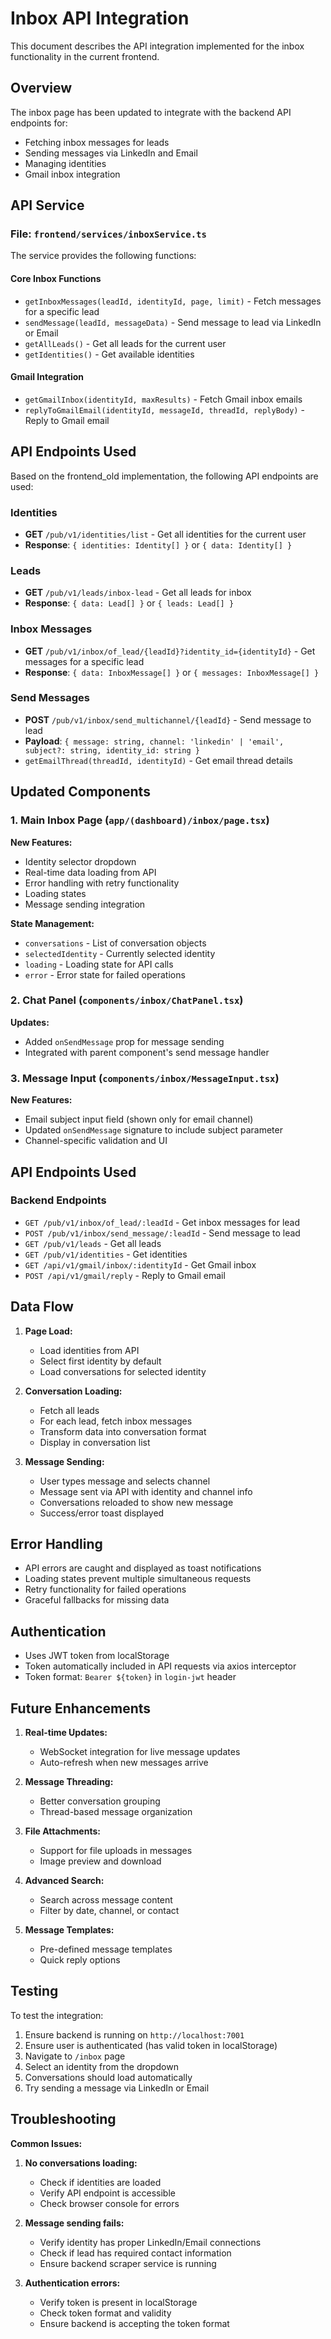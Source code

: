 # Inbox API Integration

This document describes the API integration implemented for the inbox functionality in the current frontend.

## Overview

The inbox page has been updated to integrate with the backend API endpoints for:
- Fetching inbox messages for leads
- Sending messages via LinkedIn and Email
- Managing identities
- Gmail inbox integration

## API Service

### File: `frontend/services/inboxService.ts`

The service provides the following functions:

#### Core Inbox Functions
- `getInboxMessages(leadId, identityId, page, limit)` - Fetch messages for a specific lead
- `sendMessage(leadId, messageData)` - Send message to lead via LinkedIn or Email
- `getAllLeads()` - Get all leads for the current user
- `getIdentities()` - Get available identities

#### Gmail Integration
- `getGmailInbox(identityId, maxResults)` - Fetch Gmail inbox emails
- `replyToGmailEmail(identityId, messageId, threadId, replyBody)` - Reply to Gmail email

## API Endpoints Used

Based on the frontend_old implementation, the following API endpoints are used:

### Identities
- **GET** `/pub/v1/identities/list` - Get all identities for the current user
- **Response**: `{ identities: Identity[] }` or `{ data: Identity[] }`

### Leads
- **GET** `/pub/v1/leads/inbox-lead` - Get all leads for inbox
- **Response**: `{ data: Lead[] }` or `{ leads: Lead[] }`

### Inbox Messages
- **GET** `/pub/v1/inbox/of_lead/{leadId}?identity_id={identityId}` - Get messages for a specific lead
- **Response**: `{ data: InboxMessage[] }` or `{ messages: InboxMessage[] }`

### Send Messages
- **POST** `/pub/v1/inbox/send_multichannel/{leadId}` - Send message to lead
- **Payload**: `{ message: string, channel: 'linkedin' | 'email', subject?: string, identity_id: string }`
- `getEmailThread(threadId, identityId)` - Get email thread details

## Updated Components

### 1. Main Inbox Page (`app/(dashboard)/inbox/page.tsx`)

**New Features:**
- Identity selector dropdown
- Real-time data loading from API
- Error handling with retry functionality
- Loading states
- Message sending integration

**State Management:**
- `conversations` - List of conversation objects
- `selectedIdentity` - Currently selected identity
- `loading` - Loading state for API calls
- `error` - Error state for failed operations

### 2. Chat Panel (`components/inbox/ChatPanel.tsx`)

**Updates:**
- Added `onSendMessage` prop for message sending
- Integrated with parent component's send message handler

### 3. Message Input (`components/inbox/MessageInput.tsx`)

**New Features:**
- Email subject input field (shown only for email channel)
- Updated `onSendMessage` signature to include subject parameter
- Channel-specific validation and UI

## API Endpoints Used

### Backend Endpoints
- `GET /pub/v1/inbox/of_lead/:leadId` - Get inbox messages for lead
- `POST /pub/v1/inbox/send_message/:leadId` - Send message to lead
- `GET /pub/v1/leads` - Get all leads
- `GET /pub/v1/identities` - Get identities
- `GET /api/v1/gmail/inbox/:identityId` - Get Gmail inbox
- `POST /api/v1/gmail/reply` - Reply to Gmail email

## Data Flow

1. **Page Load:**
   - Load identities from API
   - Select first identity by default
   - Load conversations for selected identity

2. **Conversation Loading:**
   - Fetch all leads
   - For each lead, fetch inbox messages
   - Transform data into conversation format
   - Display in conversation list

3. **Message Sending:**
   - User types message and selects channel
   - Message sent via API with identity and channel info
   - Conversations reloaded to show new message
   - Success/error toast displayed

## Error Handling

- API errors are caught and displayed as toast notifications
- Loading states prevent multiple simultaneous requests
- Retry functionality for failed operations
- Graceful fallbacks for missing data

## Authentication

- Uses JWT token from localStorage
- Token automatically included in API requests via axios interceptor
- Token format: `Bearer ${token}` in `login-jwt` header

## Future Enhancements

1. **Real-time Updates:**
   - WebSocket integration for live message updates
   - Auto-refresh when new messages arrive

2. **Message Threading:**
   - Better conversation grouping
   - Thread-based message organization

3. **File Attachments:**
   - Support for file uploads in messages
   - Image preview and download

4. **Advanced Search:**
   - Search across message content
   - Filter by date, channel, or contact

5. **Message Templates:**
   - Pre-defined message templates
   - Quick reply options

## Testing

To test the integration:

1. Ensure backend is running on `http://localhost:7001`
2. Ensure user is authenticated (has valid token in localStorage)
3. Navigate to `/inbox` page
4. Select an identity from the dropdown
5. Conversations should load automatically
6. Try sending a message via LinkedIn or Email

## Troubleshooting

**Common Issues:**

1. **No conversations loading:**
   - Check if identities are loaded
   - Verify API endpoint is accessible
   - Check browser console for errors

2. **Message sending fails:**
   - Verify identity has proper LinkedIn/Email connections
   - Check if lead has required contact information
   - Ensure backend scraper service is running

3. **Authentication errors:**
   - Verify token is present in localStorage
   - Check token format and validity
   - Ensure backend is accepting the token format
